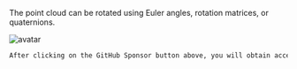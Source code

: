  The point cloud can be rotated using Euler angles, rotation matrices, or quaternions.

 ![avatar]( bf528cc0782449a4be0765b15d3a372f.png) 

  ```python  
After clicking on the GitHub Sponsor button above, you will obtain access permissions to my private code repository ( https://github.com/slowlon/my_code_bar ) to view this blog code. By searching the code number of this blog, you can find the code you need, code number is: 2024020309574663028
  ```  
